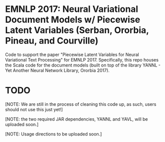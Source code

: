 # EMNLP 2017: Neural Variational Document Models w/ Piecewise Latent Variables (Serban, Ororbia, Pineau, and Courville)
Code to support the paper "Piecewise Latent Variables for Neural Variational Text Processing" for EMNLP 2017. 
Specifically, this repo houses the Scala code for the document models (built on top of the library YANNL - Yet Another Neural Network Library, Ororbia 2017).

# TODO
[NOTE: We are still in the process of cleaning this code up, as such, users should not use this just yet!]

[NOTE: the two required JAR dependencies, YANNL and YAVL, will be uploaded soon.]

[NOTE: Usage directions to be uploaded soon.]
